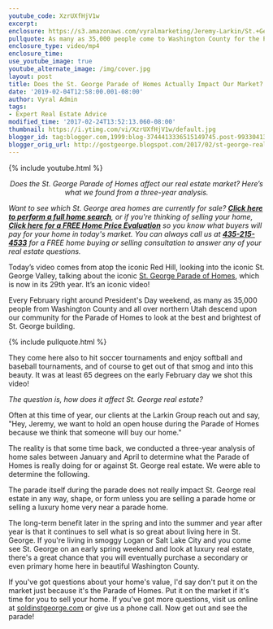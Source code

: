 ```yaml
---
youtube_code: XzrUXfHjV1w
excerpt:
enclosure: https://s3.amazonaws.com/vyralmarketing/Jeremy-Larkin/St.+George+Real+Estate+Agent+Does+the+Parade+of+Homes+affect+our+market.mp4
pullquote: As many as 35,000 people come to Washington County for the Parade of Homes.
enclosure_type: video/mp4
enclosure_time:
use_youtube_image: true
youtube_alternate_image: /img/cover.jpg
layout: post
title: Does the St. George Parade of Homes Actually Impact Our Market?
date: '2019-02-04T12:58:00.001-08:00'
author: Vyral Admin
tags:
- Expert Real Estate Advice
modified_time: '2017-02-24T13:52:13.060-08:00'
thumbnail: https://i.ytimg.com/vi/XzrUXfHjV1w/default.jpg
blogger_id: tag:blogger.com,1999:blog-3744413336515149745.post-99330413504925788
blogger_orig_url: http://gostgeorge.blogspot.com/2017/02/st-george-real-estate-agent-does-parade.html
---
```

{% include youtube.html %}
<p style="text-align: center;"><em>Does the St. George Parade of Homes affect our real estate market? Here’s what we found from a three-year analysis.</em></p>

<div class="post-cta">
<em>Want to see which St. George area homes are currently for sale? <strong><a href="http://www.stgeorgehomesearching.com/" target="_blank">Click here to perform a full home search</a></strong>, or if you're thinking of selling your home, <a href="http://gostgeorgehomevalue.com/" target="_blank"><strong>Click here for a FREE Home Price Evaluation</strong></a> so you know what buyers will pay for your home in today's market. You can always call us at <strong><a href="tel:435-215-4533">435-215-4533</a></strong> for a FREE home buying or selling consultation to answer any of your real estate questions.</em>
</div>

Today’s video comes from atop the iconic Red Hill, looking into the iconic St. George Valley, talking about the iconic <a href="http://paradehomes.com/web/" target="_blank">St. George Parade of Homes</a>, which is now in its 29th year.
It’s an iconic video!

Every February right around President's Day weekend, as many as 35,000 people from Washington County and all over northern Utah descend upon our community for the Parade of Homes to look at the best and brightest of St. George building.

{% include pullquote.html %}

They come here also to hit soccer tournaments and enjoy softball and baseball tournaments, and of course to get out of that smog and into this beauty. It was at least 65 degrees on the early February day we shot this video!

*The question is, how does it affect St. George real estate?*

Often at this time of year, our clients at the Larkin Group reach out and say, "Hey, Jeremy, we want to hold an open house during the Parade of Homes because we think that someone will buy our home."

The reality is that some time back, we conducted a three-year analysis of home sales between January and April to determine what the Parade of Homes is really doing for or against St. George real estate. We were able to determine the following.

The parade itself during the parade does not really impact St. George real estate in any way, shape, or form unless you are selling a parade home or selling a luxury home very near a parade home.

The long-term benefit later in the spring and into the summer and year after year is that it continues to sell what is so great about living here in St. George. If you're living in smoggy Logan or Salt Lake City and you come see St. George on an early spring weekend and look at luxury real estate, there's a great chance that you will eventually purchase a secondary or even primary home here in beautiful Washington County.

If you've got questions about your home's value, I'd say don't put it on the market just because it's the Parade of Homes. Put it on the market if it's time for you to sell your home. If you've got more questions, visit us online at <a href="http://www.soldinstgeorge.com/" target="_blank">soldinstgeorge.com</a> or give us a phone call. Now get out and see the parade!

